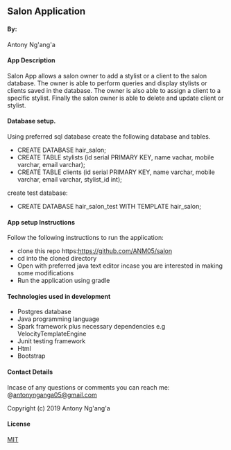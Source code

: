 ## Salon Application
#### By:
Antony Ng'ang'a
#### App Description
Salon App allows a salon owner to add a stylist or a client to the salon database. The owner is able to perform queries and display stylists or clients saved in the database. The owner is also able to assign a client to a specific stylist. Finally the salon owner is able to delete and update client or stylist.
#### Database setup.
Using preferred sql database create the following database and tables. 
* CREATE DATABASE hair_salon;
* CREATE TABLE stylists (id serial PRIMARY KEY, name vachar, mobile varchar, email varchar);
* CREATE TABLE clients (id serial PRIMARY KEY, name varchar, mobile varchar, email varchar, stylist_id int);

create test database:
* CREATE DATABASE hair_salon_test WITH TEMPLATE hair_salon;
#### App setup Instructions
Follow the following instructions to run the application:
* clone this repo https:https://github.com/ANM05/salon
* cd into the cloned directory
* Open with preferred java text editor incase you are interested in making some modifications
* Run the application using gradle
#### Technologies used in development
* Postgres database
* Java programming language
* Spark framework plus necessary dependencies e.g VelocityTemplateEngine
* Junit testing framework
* Html
* Bootstrap
#### Contact Details
Incase of any questions or comments you can reach me: @antonynganga05@gmail.com

Copyright (c) 2019 Antony Ng'ang'a

#### License
[MIT](https://choosealicense.com/licenses/mit/)
 

